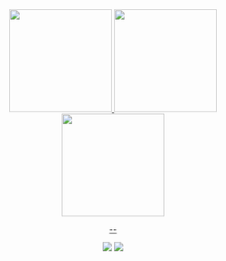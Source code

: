 
<div align="center">

  <a href="https://github.com/BrunoFilippini">
  <img height="180em" src="https://github-readme-stats.vercel.app/api?username=BrunoFilippini&theme=apprentice&show_icons=true&hide_border=true&include_all_commits=true&count_private=true"/>
  <img height="180em" src="https://github-readme-stats.vercel.app/api/top-langs/?username=BrunoFilippini&theme=apprentice&show_icons=true&hide_border=true&layout=compact"/>
  <img height="180em" src="https://github-readme-streak-stats.herokuapp.com/?user=BrunoFilippini&theme=apprentice&hide_border=true"/>

  --
  
  <a href = "mailto:bruno.filippini@alicerceedu.com.br"><img src="https://img.shields.io/badge/-Gmail-%23333?style=for-the-badge&logo=gmail&logoColor=white" target="_blank"></a>
  <a href="https://www.linkedin.com/in/bruno-filippini/" target="_blank"><img src="https://img.shields.io/badge/-LinkedIn-%230077B5?style=for-the-badge&logo=linkedin&logoColor=white" target="_blank"></a>
  
</div>

